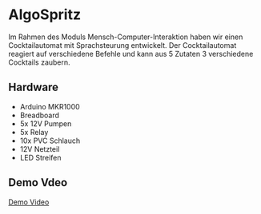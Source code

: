 # AlgoSpritz
Im Rahmen des Moduls Mensch-Computer-Interaktion haben wir einen Cocktailautomat mit Sprachsteurung entwickelt.
Der Cocktailautomat reagiert auf verschiedene Befehle und kann aus 5 Zutaten 3 verschiedene Cocktails zaubern.

## Hardware
- Arduino MKR1000
- Breadboard
- 5x 12V Pumpen
- 5x Relay
- 10x PVC Schlauch
- 12V Netzteil
- LED Streifen

## Demo Vdeo
[Demo Video](https://youtu.be/6kjruOOCzKA)
